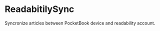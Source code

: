 ReadabitilySync
===============

Syncronize articles between PocketBook device and readability account.
